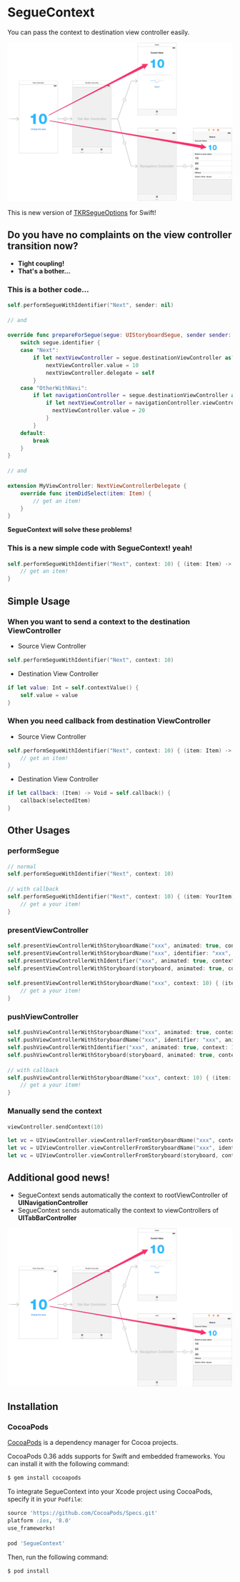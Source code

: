 SegueContext
==================

You can pass the context to destination view controller easily.

![send-context](images/sample.png)

This is new version of [TKRSegueOptions](https://github.com/tokorom/TKRSegueOptions) for Swift!

## Do you have no complaints on the view controller transition now?

- **Tight coupling!**
- **That's a bother...**

### This is a bother code...

```swift
self.performSegueWithIdentifier("Next", sender: nil)

// and

override func prepareForSegue(segue: UIStoryboardSegue, sender sender: AnyObject?) {
    switch segue.identifier {
    case "Next":
        if let nextViewController = segue.destinationViewController as? NextViewController {
            nextViewController.value = 10
            nextViewController.delegate = self
        }
    case "OtherWithNavi":
        if let navigationController = segue.destinationViewController as? UINavigationController {
            if let nextViewController = navigationController.viewControllers.first as? NextViewController {
              nextViewController.value = 20
            }
        }
    default:
        break
    }
}

// and

extension MyViewController: NextViewControllerDelegate {
    override func itemDidSelect(item: Item) {
        // get an item!
    }
}
```

**SegueContext will solve these problems!**

### This is a new simple code with SegueContext! yeah!

```swift
self.performSegueWithIdentifier("Next", context: 10) { (item: Item) -> Void in
    // get an item!
}
```

## Simple Usage

### When you want to send a context to the destination ViewController

- Source View Controller

```swift
self.performSegueWithIdentifier("Next", context: 10)
```

-  Destination View Controller

```swift
if let value: Int = self.contextValue() {
    self.value = value
}
```

### When you need callback from destination ViewController

- Source View Controller

```swift
self.performSegueWithIdentifier("Next", context: 10) { (item: Item) -> Void in
    // get an item!
}
```

-  Destination View Controller

```swift
if let callback: (Item) -> Void = self.callback() {
    callback(selectedItem)
}
```

## Other Usages

### performSegue

```swift
// normal
self.performSegueWithIdentifier("Next", context: 10)

// with callback
self.performSegueWithIdentifier("Next", context: 10) { (item: YourItem) -> Void in
    // get a your item!
}
```

### presentViewController

```swift
self.presentViewControllerWithStoryboardName("xxx", animated: true, context: 10)
self.presentViewControllerWithStoryboardName("xxx", identifier: "xxx", animated: true, context: 10)
self.presentViewControllerWithIdentifier("xxx", animated: true, context: 10)
self.presentViewControllerWithStoryboard(storyboard, animated: true, context: 10)

self.presentViewControllerWithStoryboardName("xxx", context: 10) { (item: YourItem) -> Void in
    // get a your item!
}
```

### pushViewController

```swift
self.pushViewControllerWithStoryboardName("xxx", animated: true, context: 10)
self.pushViewControllerWithStoryboardName("xxx", identifier: "xxx", animated: true, context: 10)
self.pushViewControllerWithIdentifier("xxx", animated: true, context: 10)
self.pushViewControllerWithStoryboard(storyboard, animated: true, context: 10)

// with callback
self.pushViewControllerWithStoryboardName("xxx", context: 10) { (item: YourItem) -> Void in
    // get a your item!
}
```

### Manually send the context

```swift
viewController.sendContext(10)
```

```swift
let vc = UIViewController.viewControllerFromStoryboardName("xxx", context: 10) as? MyViewController
let vc = UIViewController.viewControllerFromStoryboardName("xxx", identifier: "xxx", context: 10) as? MyViewController
let vc = UIViewController.viewControllerFromStoryboard(storyboard, context: 10) as? MyViewController
```

## Additional good news!

- SegueContext sends automatically the context to rootViewController of **UINavigationController**
- SegueContext sends automatically the context to viewControllers of **UITabBarController**

![send-context](images/sample.png)

## Installation

### CocoaPods

[CocoaPods](http://cocoapods.org) is a dependency manager for Cocoa projects.

CocoaPods 0.36 adds supports for Swift and embedded frameworks. You can install it with the following command:

```bash
$ gem install cocoapods
```

To integrate SegueContext into your Xcode project using CocoaPods, specify it in your `Podfile`:

```ruby
source 'https://github.com/CocoaPods/Specs.git'
platform :ios, '8.0'
use_frameworks!

pod 'SegueContext'
```

Then, run the following command:

```bash
$ pod install
```
